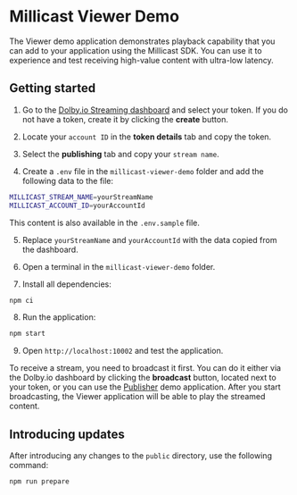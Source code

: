 # Millicast Viewer Demo

The Viewer demo application demonstrates playback capability that you can add to your application using the Millicast SDK. You can use it to experience and test receiving high-value content with ultra-low latency.

## Getting started

1. Go to the [Dolby.io Streaming dashboard](https://dashboard.dolby.io/) and select your token. If you do not have a token, create it by clicking the **create** button.

2. Locate your `account ID` in the **token details** tab and copy the token.

3. Select the **publishing** tab and copy your `stream name`.

4. Create a `.env` file in the `millicast-viewer-demo` folder and add the following data to the file: 

```sh
MILLICAST_STREAM_NAME=yourStreamName
MILLICAST_ACCOUNT_ID=yourAccountId
```

This content is also available in the `.env.sample` file.

5. Replace `yourStreamName` and `yourAccountId` with the data copied from the dashboard.

6. Open a terminal in the `millicast-viewer-demo` folder.

7. Install all dependencies:
```sh
npm ci
```
8. Run the application:
```sh
npm start
```

9. Open `http://localhost:10002` and test the application.

To receive a stream, you need to broadcast it first. You can do it either via the Dolby.io dashboard by clicking the **broadcast** button, located next to your token, or you can use the [Publisher](../millicast-publisher-demo/) demo application. After you start broadcasting, the Viewer application will be able to play the streamed content.

## Introducing updates
After introducing any changes to the `public` directory, use the following command:
```
npm run prepare
```

